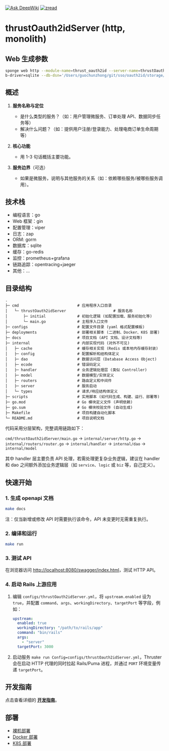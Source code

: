 [![Ask DeepWiki](https://deepwiki.com/badge.svg)](https://deepwiki.com/Eric-Guo/thrustOauth2idServer)
[![zread](https://img.shields.io/badge/Ask_Zread-_.svg?style=flat&color=00b0aa&labelColor=000000&logo=data%3Aimage%2Fsvg%2Bxml%3Bbase64%2CPHN2ZyB3aWR0aD0iMTYiIGhlaWdodD0iMTYiIHZpZXdCb3g9IjAgMCAxNiAxNiIgZmlsbD0ibm9uZSIgeG1sbnM9Imh0dHA6Ly93d3cudzMub3JnLzIwMDAvc3ZnIj4KPHBhdGggZD0iTTQuOTYxNTYgMS42MDAxSDIuMjQxNTZDMS44ODgxIDEuNjAwMSAxLjYwMTU2IDEuODg2NjQgMS42MDE1NiAyLjI0MDFWNC45NjAxQzEuNjAxNTYgNS4zMTM1NiAxLjg4ODEgNS42MDAxIDIuMjQxNTYgNS42MDAxSDQuOTYxNTZDNS4zMTUwMiA1LjYwMDEgNS42MDE1NiA1LjMxMzU2IDUuNjAxNTYgNC45NjAxVjIuMjQwMUM1LjYwMTU2IDEuODg2NjQgNS4zMTUwMiAxLjYwMDEgNC45NjE1NiAxLjYwMDFaIiBmaWxsPSIjZmZmIi8%2BCjxwYXRoIGQ9Ik00Ljk2MTU2IDEwLjM5OTlIMi4yNDE1NkMxLjg4ODEgMTAuMzk5OSAxLjYwMTU2IDEwLjY4NjQgMS42MDE1NiAxMS4wMzk5VjEzLjc1OTlDMS42MDE1NiAxNC4xMTM0IDEuODg4MSAxNC4zOTk5IDIuMjQxNTYgMTQuMzk5OUg0Ljk2MTU2QzUuMzE1MDIgMTQuMzk5OSA1LjYwMTU2IDE0LjExMzQgNS42MDE1NiAxMy43NTk5VjExLjAzOTlDNS42MDE1NiAxMC42ODY0IDUuMzE1MDIgMTAuMzk5OSA0Ljk2MTU2IDEwLjM5OTlaIiBmaWxsPSIjZmZmIi8%2BCjxwYXRoIGQ9Ik0xMy43NTg0IDEuNjAwMUgxMS4wMzg0QzEwLjY4NSAxLjYwMDEgMTAuMzk4NCAxLjg4NjY0IDEwLjM5ODQgMi4yNDAxVjQuOTYwMUMxMC4zOTg0IDUuMzEzNTYgMTAuNjg1IDUuNjAwMSAxMS4wMzg0IDUuNjAwMUgxMy43NTg0QzE0LjExMTkgNS42MDAxIDE0LjM5ODQgNS4zMTM1NiAxNC4zOTg0IDQuOTYwMVYyLjI0MDFDMTQuMzk4NCAxLjg4NjY0IDE0LjExMTkgMS42MDAxIDEzLjc1ODQgMS42MDAxWiIgZmlsbD0iI2ZmZiIvPgo8cGF0aCBkPSJNNCAxMkwxMiA0TDQgMTJaIiBmaWxsPSIjZmZmIi8%2BCjxwYXRoIGQ9Ik00IDEyTDEyIDQiIHN0cm9rZT0iI2ZmZiIgc3Ryb2tlLXdpZHRoPSIxLjUiIHN0cm9rZS1saW5lY2FwPSJyb3VuZCIvPgo8L3N2Zz4K&logoColor=ffffff)](https://zread.ai/Eric-Guo/thrustOauth2idServer)

# thrustOauth2idServer (http, monolith)

## Web 生成参数

```bash
sponge web http --module-name=thrust_oauth2id --server-name=thrustOauth2idServer --project-name=oauth2idThruster --d
b-driver=sqlite --db-dsn='/Users/guochunzhong/git/sso/oauth2id/storage/oauth2id_dev.sqlite3' --db-table=users --extended-api=true --embed=true
```

## 概述

1. **服务名称与定位**  
   - 是什么类型的服务？（如：用户管理微服务、订单处理 API、数据同步任务等）
   - 解决什么问题？（如：提供用户注册/登录能力、处理电商订单生命周期等）

2. **核心功能**  
   - 用 1-3 句话概括主要功能。

3. **服务边界**（可选）  
   - 如果是微服务，说明与其他服务的关系（如：依赖哪些服务/被哪些服务调用）。

## 技术栈

- 编程语言：go
- Web 框架：gin
- 配置管理：viper
- 日志：zap
- ORM: gorm
- 数据库：sqlite
- 缓存：go-redis
- 监控：prometheus+grafana
- 链路追踪：opentracing+jaeger
- 其他：...

## 目录结构

```text
.
├─ cmd                          # 应用程序入口目录
│   └─ thrustOauth2idServer                     # 服务名称
│       ├─ initial              # 初始化逻辑 (如配置加载、服务初始化等)
│       └─ main.go              # 主程序入口文件
├─ configs                      # 配置文件目录 (yaml 格式配置模板)
├─ deployments                  # 部署相关脚本 (二进制、Docker、K8S 部署)
├─ docs                         # 项目文档 (API 文档、设计文档等)
├─ internal                     # 内部实现代码 (对外不可见)
│   ├─ cache                    # 缓存相关实现 (Redis 或本地内存缓存封装)
│   ├─ config                   # 配置解析和结构体定义
│   ├─ dao                      # 数据访问层 (Database Access Object)
│   ├─ ecode                    # 错误码定义
│   ├─ handler                  # 业务逻辑处理层 (类似 Controller)
│   ├─ model                    # 数据模型/实体定义
│   ├─ routers                  # 路由定义和中间件
│   ├─ server                   # 服务启动
│   └─ types                    # 请求/响应结构体定义
├─ scripts                      # 实用脚本 (如代码生成、构建、运行、部署等)
├─ go.mod                       # Go 模块定义文件 (声明依赖)
├─ go.sum                       # Go 模块校验文件 (自动生成)
├─ Makefile                     # 项目构建自动化脚本
└─ README.md                    # 项目说明文档
```

代码采用分层架构，完整调用链路如下：

`cmd/thrustOauth2idServer/main.go` → `internal/server/http.go` → `internal/routers/router.go` → `internal/handler` → `internal/dao` → `internal/model`

其中 handler 层主要负责 API 处理，若需处理更复杂业务逻辑，建议在 handler 和 dao 之间额外添加业务逻辑层（如 `service`、`logic` 或 `biz` 等，自己定义）。

## 快速开始

### 1. 生成 openapi 文档

```bash
make docs
```

注：仅当新增或修改 API 时需要执行该命令，API 未变更时无需重复执行。

### 2. 编译和运行

```bash
make run
```

### 3. 测试 API

在浏览器访问 [http://localhost:8080/swagger/index.html](http://localhost:8080/swagger/index.html)，测试 HTTP API。

### 4. 启动 Rails 上游应用

1. 编辑 `configs/thrustOauth2idServer.yml`，将 `upstream.enabled` 设为 `true`，并配置 `command`、`args`、`workingDirectory`、`targetPort` 等字段，例如：

   ```yaml
   upstream:
     enabled: true
     workingDirectory: "/path/to/rails/app"
     command: "bin/rails"
     args:
       - "server"
     targetPort: 3000
   ```

2. 启动服务 `make run Config=configs/thrustOauth2idServer.yml`，Thruster 会在启动 HTTP 代理的同时拉起 Rails/Puma 进程，并通过 `PORT` 环境变量传递 `targetPort`。

## 开发指南

点击查看详细的 [**开发指南**](https://go-sponge.com/zh/guide/web/based-on-sql.html)。

## 部署

- [裸机部署](https://go-sponge.com/zh/deployment/binary.html)
- [Docker 部署](https://go-sponge.com/zh/deployment/docker.html)
- [K8S 部署](https://go-sponge.com/zh/deployment/kubernetes.html)
